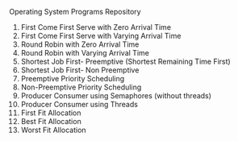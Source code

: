 Operating System Programs Repository
1. First Come First Serve with Zero Arrival Time
2. First Come First Serve with Varying Arrival Time
3. Round Robin with Zero Arrival Time
4. Round Robin with Varying Arrival Time
5. Shortest Job First- Preemptive (Shortest Remaining Time First)
6. Shortest Job First- Non Preemptive
7. Preemptive Priority Scheduling
8. Non-Preemptive Priority Scheduling
9. Producer Consumer using Semaphores (without threads)
10. Producer Consumer using Threads
11. First Fit Allocation 
12. Best Fit Allocation
13. Worst Fit Allocation
